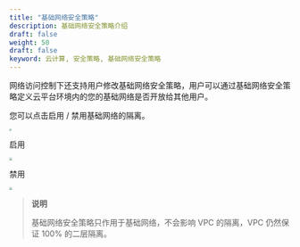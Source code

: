 ```yaml
---
title: "基础网络安全策略"
description: 基础网络安全策略介绍
draft: false
weight: 50
draft: false
keyword: 云计算, 安全策略, 基础网络安全策略
---
```


网络访问控制下还支持用户修改基础网络安全策略，用户可以通过基础网络安全策略定义云平台环境内的您的基础网络是否开放给其他用户。

您可以点击启用 / 禁用基础网络的隔离。

<img src="../../_images/create_acl_17.png" style="zoom:23%;" />

启用

<img src="../../_images/create_acl_18.png" style="zoom:33%;" />

禁用

<img src="../../_images/create_acl_19.png" style="zoom:33%;" />

>**说明**
>
>基础网络安全策略只作用于基础网络，不会影响 VPC 的隔离，VPC 仍然保证 100% 的二层隔离。

